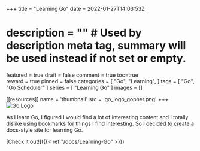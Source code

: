 +++
title = "Learning Go"
date = 2022-01-27T14:03:53Z
# description = "" # Used by description meta tag, summary will be used instead if not set or empty.
featured = true
draft = false
comment = true
toc=true  
reward = true
pinned = false
categories = [
  "Go",
  "Learning",
]
tags = [
  "Go", 
  "Go Scheduler"
]
series = [
  "Learning Go"
]
images = []

[[resources]]
name = 'thumbnail'
src = 'go_logo_gopher.png'
+++
![Go Logo](thumbnail?width=630&height=356#center)

As I learn Go, I figured I would find a lot of interesting content and I totally dislike using bookmarks for things I find interesting. So I decided to create a docs-style site for learning Go.

[Check it out!]({{< ref "/docs/Learning-Go" >}})